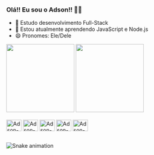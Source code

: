 ### Olá!! Eu sou o Adson!! 🧙‍♂️

- 🔭 Estudo desenvolvimento Full-Stack
- 🌱 Estou atualmente aprendendo JavaScript e Node.js
- 😄 Pronomes: Ele/Dele

<div>
    <img height="180em" src="https://github-readme-stats.vercel.app/api?username=adson-SO&show_icons=true&theme=ocean_dark&include_all_commits=true&count_private=true"/>
    <img height="180em" src="https://github-readme-stats.vercel.app/api/top-langs/?username=adson-SO&langs_count=8&layout=compact&theme=ocean_dark&card_width=180cm"/>
</div>

<div style="diplay: inline_block"><br>
  <img align="center" alt="Adson-C#" height="30" width="40" src="https://cdn.jsdelivr.net/gh/devicons/devicon/icons/csharp/csharp-plain.svg">
  <img align="center" alt="Adson-HTML5" height="30" width="40" src="https://cdn.jsdelivr.net/gh/devicons/devicon/icons/html5/html5-plain-wordmark.svg">
  <img align="center" alt="Adson-CSS3" height="30" width="40" src="https://cdn.jsdelivr.net/gh/devicons/devicon/icons/css3/css3-plain-wordmark.svg">
  <img align="center" alt="Adson-JavaScript" height="30" width="40" src="https://cdn.jsdelivr.net/gh/devicons/devicon/icons/javascript/javascript-plain.svg">
  <img align="center" alt="Adson-Nodejs" height="30" width="40" src="https://cdn.jsdelivr.net/gh/devicons/devicon/icons/nodejs/nodejs-plain.svg">
</div>

##

![Snake animation](https://github.com/adson-SO/adson-SO/blob/output/github-contribution-grid-snake.svg)

